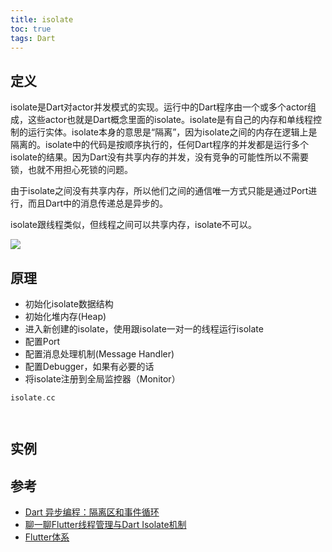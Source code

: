```yaml
---
title: isolate
toc: true
tags: Dart
---
```



## 定义

isolate是Dart对actor并发模式的实现。运行中的Dart程序由一个或多个actor组成，这些actor也就是Dart概念里面的isolate。isolate是有自己的内存和单线程控制的运行实体。isolate本身的意思是“隔离”，因为isolate之间的内存在逻辑上是隔离的。isolate中的代码是按顺序执行的，任何Dart程序的并发都是运行多个isolate的结果。因为Dart没有共享内存的并发，没有竞争的可能性所以不需要锁，也就不用担心死锁的问题。

由于isolate之间没有共享内存，所以他们之间的通信唯一方式只能是通过Port进行，而且Dart中的消息传递总是异步的。

isolate跟线程类似，但线程之间可以共享内存，isolate不可以。

![](./isolate.png)




## 原理

- 初始化isolate数据结构
- 初始化堆内存(Heap)
- 进入新创建的isolate，使用跟isolate一对一的线程运行isolate
- 配置Port
- 配置消息处理机制(Message Handler)
- 配置Debugger，如果有必要的话
- 将isolate注册到全局监控器（Monitor）


```dart
isolate.cc




```

## 实例




## 参考

- [Dart 异步编程：隔离区和事件循环](https://medium.com/dartlang/dart-asynchronous-programming-isolates-and-event-loops-bffc3e296a6a)
- [聊一聊Flutter线程管理与Dart Isolate机制](https://zhuanlan.zhihu.com/p/40069285)
- [Flutter体系](/wiki/Flutter/Flutter体系/)
